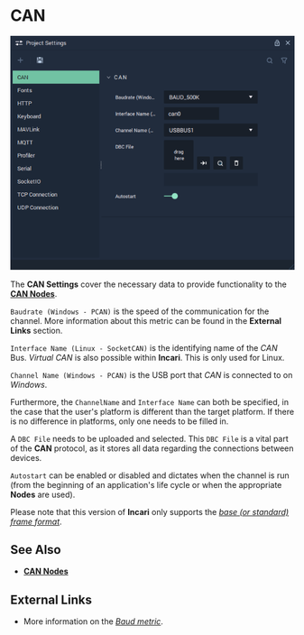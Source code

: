 # CAN

![The CAN Settings.](../../.gitbook/assets/projectsettings-can3.png)

The **CAN Settings** cover the necessary data to provide functionality to the [**CAN Nodes**](../../toolbox/communication/can/README.md).

`Baudrate (Windows - PCAN)` is the speed of the communication for the channel. More information about this metric can be found in the **External Links** section.

`Interface Name (Linux - SocketCAN)` is the identifying name of the _CAN_ Bus. _Virtual CAN_ is also possible within **Incari**. This is only used for Linux.

`Channel Name (Windows - PCAN)` is the USB port that _CAN_ is connected to on _Windows_.

Furthermore, the `ChannelName` and `Interface Name` can both be specified, in the case that the user's platform is different than the target platform. If there is no difference in platforms, only one needs to be filled in.

A `DBC File` needs to be uploaded and selected. This `DBC File` is a vital part of the **CAN** protocol, as it stores all data regarding the connections between devices.

`Autostart` can be enabled or disabled and dictates when the channel is run (from the beginning of an application's life cycle or when the appropriate **Nodes** are used).

Please note that this version of **Incari** only supports the [*base (or standard) frame format*](https://en.wikipedia.org/wiki/CAN_bus#Base_frame_format).

## See Also

* [**CAN Nodes**](../toolbox/communication/can/)

## External Links

* More information on the [_Baud metric_](https://en.wikipedia.org/wiki/Baud).
